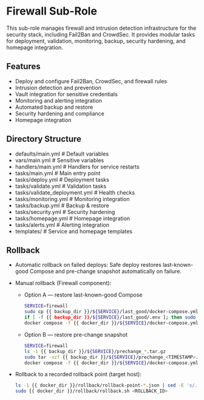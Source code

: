# Firewall Sub-Role

This sub-role manages firewall and intrusion detection infrastructure for the security stack, including Fail2Ban and CrowdSec. It provides modular tasks for deployment, validation, monitoring, backup, security hardening, and homepage integration.

## Features
- Deploy and configure Fail2Ban, CrowdSec, and firewall rules
- Intrusion detection and prevention
- Vault integration for sensitive credentials
- Monitoring and alerting integration
- Automated backup and restore
- Security hardening and compliance
- Homepage integration

## Directory Structure
- defaults/main.yml         # Default variables
- vars/main.yml             # Sensitive variables
- handlers/main.yml         # Handlers for service restarts
- tasks/main.yml            # Main entry point
- tasks/deploy.yml          # Deployment tasks
- tasks/validate.yml        # Validation tasks
- tasks/validate_deployment.yml # Health checks
- tasks/monitoring.yml      # Monitoring integration
- tasks/backup.yml          # Backup & restore
- tasks/security.yml        # Security hardening
- tasks/homepage.yml        # Homepage integration
- tasks/alerts.yml          # Alerting integration
- templates/                # Service and homepage templates 

## Rollback

- Automatic rollback on failed deploys: Safe deploy restores last-known-good Compose and pre-change snapshot automatically on failure.

- Manual rollback (Firewall component):
  - Option A — restore last-known-good Compose
    ```bash
    SERVICE=firewall
    sudo cp {{ backup_dir }}/${SERVICE}/last_good/docker-compose.yml {{ docker_dir }}/${SERVICE}/docker-compose.yml
    if [ -f {{ backup_dir }}/${SERVICE}/last_good/.env ]; then sudo cp {{ backup_dir }}/${SERVICE}/last_good/.env {{ docker_dir }}/${SERVICE}/.env; fi
    docker compose -f {{ docker_dir }}/${SERVICE}/docker-compose.yml up -d
    ```
  - Option B — restore pre-change snapshot
    ```bash
    SERVICE=firewall
    ls -1 {{ backup_dir }}/${SERVICE}/prechange_*.tar.gz
    sudo tar -xzf {{ backup_dir }}/${SERVICE}/prechange_<TIMESTAMP>.tar.gz -C /
    docker compose -f {{ docker_dir }}/${SERVICE}/docker-compose.yml up -d
    ```

- Rollback to a recorded rollback point (target host):
  ```bash
  ls -1 {{ docker_dir }}/rollback/rollback-point-*.json | sed -E 's/.*rollback-point-([0-9]+)\.json/\1/'
  sudo {{ docker_dir }}/rollback/rollback.sh <ROLLBACK_ID>
  ```